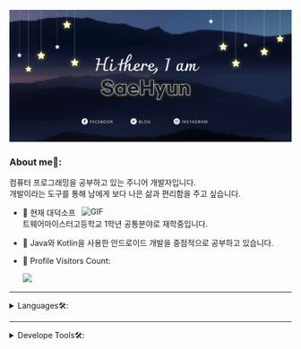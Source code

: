 [![ProfileBanner](https://github.com/limsaehyun/limsaehyun/blob/main/Images/githubtitle.png)](https://saehyun.kr)

  ### About me🧑:
컴퓨터 프로그래밍을 공부하고 있는 주니어 개발자입니다.<br/>
개발이라는 도구를 통해 남에게 보다 나은 삶과 편리함을 주고 싶습니다.

<img align="right" width="375" alt="GIF" src="https://github.com/vimalverma558/vimalverma558/blob/v2/img/dino.gif" />

- 🔭 현재 대덕소프트웨어마이스터고등학교 1학년 공통분야로 재학중입니다.
- 🌱 Java와 Kotlin을 사용한 안드로이드 개발을 중점적으로 공부하고 있습니다.
- 🎢 Profile Visitors Count:
  
  ![](https://visitor-badge.glitch.me/badge?page_id=limsaehyun)
  
---
  
<details>
<summary>
Languages🛠:
</summary>
<br/>
<code><img height="20" src="https://img.icons8.com/fluency/48/000000/flutter.png"></code>
<code><img height="20" src="https://img.icons8.com/color/48/000000/kotlin.png"></code>
<code><img height="20" src="https://img.icons8.com/color/48/000000/java-coffee-cup-logo--v1.png"></code>
<code><img height="20" src="https://img.icons8.com/color/48/000000/python.png"></code>
<code><img height="20" src="https://img.icons8.com/color/48/000000/spring-logo.png"></code>
<code><img height="20" src="https://img.icons8.com/color/48/000000/c-programming.png"></code> 
<code><img height="20" src="https://img.icons8.com/color/48/000000/c-plus-plus-logo.png"></code>
</details>

---
  
<details>
<summary>
Develope Tools🛠:
</summary>
<br/>
<code><img height="20" src="https://img.icons8.com/color/48/000000/android-studio--v2.png"></code>
<code><img height="20" src="https://img.icons8.com/color/48/000000/visual-studio-2019.png"></code>
<code><img height="20" src="https://img.icons8.com/color/48/000000/visual-studio-code-2019.png"></code>
<code><img height="20" src="https://img.icons8.com/color/48/000000/intellij-idea.png"></code>
<code><img height="20" src="https://img.icons8.com/fluency/48/000000/android-os.png"></code> 
<code><img height="20" src="https://img.icons8.com/color/48/000000/adobe-xd--v1.png"></code>
<code><img height="20" src="https://img.icons8.com/color/48/000000/adobe-photoshop.png"></code>
<code><img height="20" src="https://img.icons8.com/color/48/000000/figma--v1.png"></code>
<code><img height="20" src="https://img.icons8.com/color/48/000000/notion--v1.png"></code>
<code><img height="20" src="https://img.icons8.com/windows/32/000000/gitkraken.png"></code>
</details>
